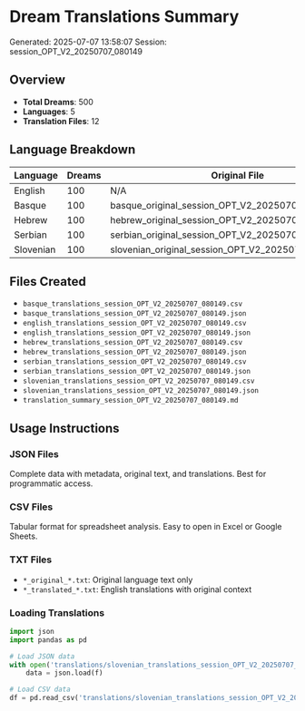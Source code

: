 # Dream Translations Summary

Generated: 2025-07-07 13:58:07
Session: session_OPT_V2_20250707_080149

## Overview

- **Total Dreams**: 500
- **Languages**: 5
- **Translation Files**: 12

## Language Breakdown

| Language | Dreams | Original File | Translation File | CSV File |
|----------|--------|---------------|------------------|----------|
| English | 100 | N/A | N/A | english_translations_session_OPT_V2_20250707_080149.csv |
| Basque | 100 | basque_original_session_OPT_V2_20250707_080149.txt | basque_translated_session_OPT_V2_20250707_080149.txt | basque_translations_session_OPT_V2_20250707_080149.csv |
| Hebrew | 100 | hebrew_original_session_OPT_V2_20250707_080149.txt | hebrew_translated_session_OPT_V2_20250707_080149.txt | hebrew_translations_session_OPT_V2_20250707_080149.csv |
| Serbian | 100 | serbian_original_session_OPT_V2_20250707_080149.txt | serbian_translated_session_OPT_V2_20250707_080149.txt | serbian_translations_session_OPT_V2_20250707_080149.csv |
| Slovenian | 100 | slovenian_original_session_OPT_V2_20250707_080149.txt | slovenian_translated_session_OPT_V2_20250707_080149.txt | slovenian_translations_session_OPT_V2_20250707_080149.csv |

## Files Created

- `basque_translations_session_OPT_V2_20250707_080149.csv`
- `basque_translations_session_OPT_V2_20250707_080149.json`
- `english_translations_session_OPT_V2_20250707_080149.csv`
- `english_translations_session_OPT_V2_20250707_080149.json`
- `hebrew_translations_session_OPT_V2_20250707_080149.csv`
- `hebrew_translations_session_OPT_V2_20250707_080149.json`
- `serbian_translations_session_OPT_V2_20250707_080149.csv`
- `serbian_translations_session_OPT_V2_20250707_080149.json`
- `slovenian_translations_session_OPT_V2_20250707_080149.csv`
- `slovenian_translations_session_OPT_V2_20250707_080149.json`
- `translation_summary_session_OPT_V2_20250707_080149.md`

## Usage Instructions

### JSON Files
Complete data with metadata, original text, and translations. Best for programmatic access.

### CSV Files
Tabular format for spreadsheet analysis. Easy to open in Excel or Google Sheets.

### TXT Files
- `*_original_*.txt`: Original language text only
- `*_translated_*.txt`: English translations with original context

### Loading Translations
```python
import json
import pandas as pd

# Load JSON data
with open('translations/slovenian_translations_session_OPT_V2_20250707_080149.json', 'r') as f:
    data = json.load(f)

# Load CSV data
df = pd.read_csv('translations/slovenian_translations_session_OPT_V2_20250707_080149.csv')
```
